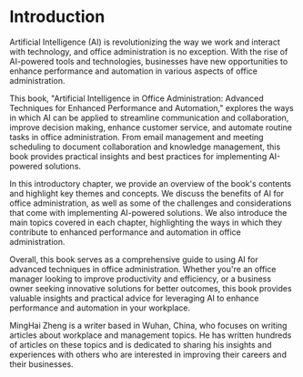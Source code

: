 # Introduction

Artificial Intelligence (AI) is revolutionizing the way we work and interact with technology, and office administration is no exception. With the rise of AI-powered tools and technologies, businesses have new opportunities to enhance performance and automation in various aspects of office administration.

This book, "Artificial Intelligence in Office Administration: Advanced Techniques for Enhanced Performance and Automation," explores the ways in which AI can be applied to streamline communication and collaboration, improve decision making, enhance customer service, and automate routine tasks in office administration. From email management and meeting scheduling to document collaboration and knowledge management, this book provides practical insights and best practices for implementing AI-powered solutions.

In this introductory chapter, we provide an overview of the book's contents and highlight key themes and concepts. We discuss the benefits of AI for office administration, as well as some of the challenges and considerations that come with implementing AI-powered solutions. We also introduce the main topics covered in each chapter, highlighting the ways in which they contribute to enhanced performance and automation in office administration.

Overall, this book serves as a comprehensive guide to using AI for advanced techniques in office administration. Whether you're an office manager looking to improve productivity and efficiency, or a business owner seeking innovative solutions for better outcomes, this book provides valuable insights and practical advice for leveraging AI to enhance performance and automation in your workplace.

MingHai Zheng is a writer based in Wuhan, China, who focuses on writing articles about workplace and management topics. He has written hundreds of articles on these topics and is dedicated to sharing his insights and experiences with others who are interested in improving their careers and their businesses.
